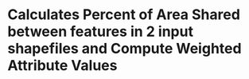 # Calculates Percent of Area Shared between features in 2 input shapefiles and Compute Weighted Attribute Values

